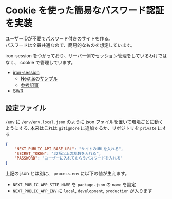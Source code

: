 # Cookie を使った簡易なパスワード認証を実装
ユーザーIDが不要でパスワード付きのサイトを作る。  
パスワードは全員共通なので、簡易的なものを想定しています。  

iron-session をつかっており、サーバー側でセッション管理をしているわけではなく、 cookie で管理しています。  

- [iron-session](https://github.com/vvo/iron-session)
    - [Next.jsのサンプル](https://github.com/vercel/next.js/tree/canary/examples/with-iron-session)
    - [参考記事](https://mseeeen.msen.jp/nextjs-custom-auth-with-iron-session/)
- [SWR](https://swr.vercel.app/ja)

## 設定ファイル
`/env` に `/env/env.local.json` のように json ファイルを置いて環境ごとに動くようにする. 
本来はこれは `gitignore` に追加するか、リポジトリを `private` にする

```json
{
    "NEXT_PUBLIC_API_BASE_URL": "サイトのURLを入れる",
    "SECRET_TOKEN": "32桁以上の乱数を入れる",
    "PASSWORD": "ユーザーに入れてもらうパスワードを入れる"
}
```

上記の json とは別に、 `process.env` に以下の値が生えます。
- `NEXT_PUBLIC_APP_SITE_NAME` を `package.json` の `name` を設定
- `NEXT_PUBLIC_APP_ENV` に `local`, `development`, `production` が入ります
